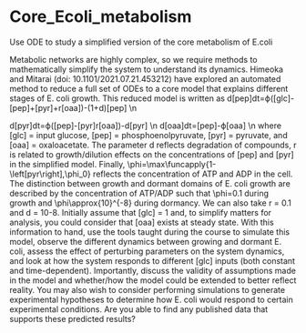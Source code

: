 # Core_Ecoli_metabolism
Use ODE to study a simplified version of the core metabolism of E.coli


Metabolic networks are highly complex, so we require methods to mathematically simplify the system to understand its dynamics. Himeoka and Mitarai (doi: 10.1101/2021.07.21.453212) have explored an automated method to reduce a full set of ODEs to a core model that explains different stages of E. coli growth. This reduced model is written as
d[pep]dt=ϕ([glc]-[pep]+[pyr]+r[oaa])-(1+d)[pep]
\n

d[pyr]dt=ϕ([pep]-[pyr]r[oaa])-d[pyr]
\n
d[oaa]dt=[pep]-ϕ[oaa]
\n
where [glc] = input glucose, [pep] = phosphoenolpyruvate, [pyr] = pyruvate, and [oaa] = oxaloacetate. The parameter d reflects degradation of compounds, r is related to growth/dilution effects on the concentrations of [pep] and [pyr] in the simplified model. Finally, \phi=\max\funcapply{1-\left[pyr\right],\phi_0} reflects the concentration of ATP and ADP in the cell.
The distinction between growth and dormant domains of E. coli growth are described by the concentration of ATP/ADP such that \phi=0.1 during growth and \phi\approx{10}^{-8} during dormancy. We can also take r = 0.1 and d = 10-8. Initially assume that [glc] = 1 and, to simplify matters for analysis, you could consider that [oaa] exists at steady state.
With this information to hand, use the tools taught during the course to simulate this model, observe the different dynamics between growing and dormant E. coli, assess the effect of perturbing parameters on the system dynamics, and look at how the system responds to different [glc] inputs (both constant and time-dependent).
Importantly, discuss the validity of assumptions made in the model and whether/how the model could be extended to better reflect reality. You may also wish to consider performing simulations to generate experimental hypotheses to determine how E. coli would respond to certain experimental conditions. Are you able to find any published data that supports these predicted results?

